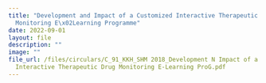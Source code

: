 ```yaml
---
title: "Development and Impact of a Customized Interactive Therapeutic Drug
  Monitoring E\x02Learning Programme"
date: 2022-09-01
layout: file
description: ""
image: ""
file_url: /files/circulars/C_91_KKH_SHM 2018_Development N Impact of a Customized
  Interactive Therapeutic Drug Monitoring E-Learning ProG.pdf
---
```

